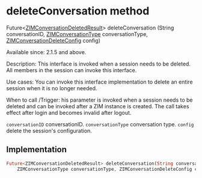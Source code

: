 


# deleteConversation method








Future&lt;[ZIMConversationDeletedResult](../../zego_uikit_prebuilt_live_audio_room/ZIMConversationDeletedResult-class.md)> deleteConversation
(String conversationID, [ZIMConversationType](../../zego_uikit_prebuilt_live_audio_room/ZIMConversationType.md) conversationType, [ZIMConversationDeleteConfig](../../zego_uikit_prebuilt_live_audio_room/ZIMConversationDeleteConfig-class.md) config)





<p>Available since: 2.1.5 and above.</p>
<p>Description: This interface is invoked when a session needs to be deleted. All members in the session can invoke this interface.</p>
<p>Use cases: You can invoke this interface implementation to delete an entire session when it is no longer needed.</p>
<p>When to call /Trigger: his parameter is invoked when a session needs to be deleted and can be invoked after a ZIM instance is created. The call takes effect after login and becomes invalid after logout.</p>
<p><code>conversationID</code> conversationID.
<code>conversationType</code> conversation type.
<code>config</code> delete the session's configuration.</p>



## Implementation

```dart
Future<ZIMConversationDeletedResult> deleteConversation(String conversationID,
    ZIMConversationType conversationType, ZIMConversationDeleteConfig config);
```







